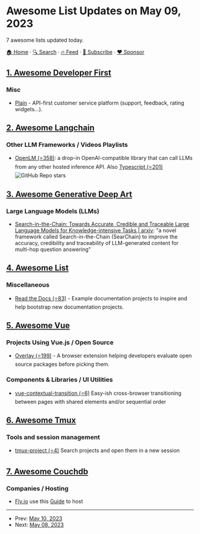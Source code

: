 # Awesome List Updates on May 09, 2023

7 awesome lists updated today.

[🏠 Home](/README.md) · [🔍 Search](https://www.trackawesomelist.com/search/) · [🔥 Feed](https://www.trackawesomelist.com/rss.xml) · [📮 Subscribe](https://trackawesomelist.us17.list-manage.com/subscribe?u=d2f0117aa829c83a63ec63c2f&id=36a103854c) · [❤️  Sponsor](https://github.com/sponsors/theowenyoung)



## [1. Awesome Developer First](/content/agamm/awesome-developer-first/README.md)

### Misc

*   [Plain](https://plain.com) - API-first customer service platform (support, feedback, rating widgets...).

## [2. Awesome Langchain](/content/kyrolabs/awesome-langchain/README.md)

### Other LLM Frameworks / Videos Playlists

*   [OpenLM (⭐358)](https://github.com/r2d4/openlm): a drop-in OpenAI-compatible library that can call LLMs from any other hosted inference API. Also [Typescript (⭐201)](https://github.com/r2d4/llm.ts) ![GitHub Repo stars](https://img.shields.io/github/stars/r2d4/openlm?style=social)

## [3. Awesome Generative Deep Art](/content/filipecalegario/awesome-generative-deep-art/README.md)

### Large Language Models (LLMs)

*   [Search-in-the-Chain: Towards Accurate, Credible and Traceable Large Language Models for Knowledge-intensive Tasks | arxiv](https://arxiv.org/abs/2304.14732): "a novel framework called Search-in-the-Chain (SearChain) to improve the accuracy, credibility and traceability of LLM-generated content for multi-hop question answering"

## [4. Awesome List](/content/sindresorhus/awesome/README.md)

### Miscellaneous

*   [Read the Docs (⭐83)](https://github.com/readthedocs-examples/awesome-read-the-docs#readme) - Example documentation projects to inspire and help bootstrap new documentation projects.

## [5. Awesome Vue](/content/vuejs/awesome-vue/README.md)

### Projects Using Vue.js / Open Source

*   [Overlay (⭐199)](https://github.com/os-scar/overlay) - A browser extension helping developers evaluate open source packages before picking them.

### Components & Libraries / UI Utilities

*   [vue-contextual-transition (⭐6)](https://github.com/beepy/vue-contextual-transition) Easy-ish cross-browser transitioning between pages with shared elements and/or sequential order

## [6. Awesome Tmux](/content/rothgar/awesome-tmux/README.md)

### Tools and session management

*   [tmux-project (⭐4)](https://github.com/sei40kr/tmux-project) Search projects and open them in a new session

## [7. Awesome Couchdb](/content/quangv/awesome-couchdb/README.md)

### Companies / Hosting

*   [Fly.io](https://fly.io) use this [Guide](https://www.canrau.com/en/fly-couchdb) to host

---

- Prev: [May 10, 2023](/content/2023/05/10/README.md)
- Next: [May 08, 2023](/content/2023/05/08/README.md)